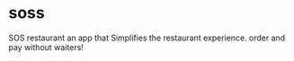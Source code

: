 # soss
SOS restaurant
an app that Simplifies the restaurant experience.
order and pay without waiters!
